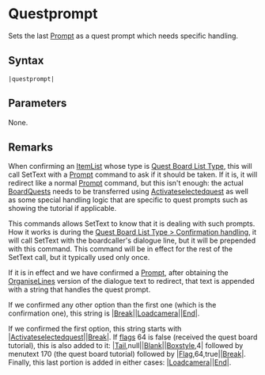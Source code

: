 # Questprompt

Sets the last [Prompt](Prompt.md) as a quest prompt which needs specific handling.

## Syntax

````
|questprompt|
````

## Parameters

None.

## Remarks

When confirming an [ItemList](../../../ItemList/ItemList.md) whose type is [Quest Board List Type](../../../ItemList/List%20Types%20Group%20Details/Quest%20Board%20List%20Type.md), this will call SetText with a [Prompt](Prompt.md) command to ask if it should be taken. If it is, it will redirect like a normal [Prompt](Prompt.md) command, but this isn't enough: the actual [BoardQuests](../../../Enums%20and%20IDs/BoardQuests.md) needs to be transferred using [Activateselectedquest](Activateselectedquest.md) as well as some special handling logic that are specific to quest prompts such as showing the tutorial if applicable.

This commands allows SetText to know that it is dealing with such prompts. How it works is during the [Quest Board List Type > Confirmation handling](../../../ItemList/List%20Types%20Group%20Details/Quest%20Board%20List%20Type.md#confirmation-handling), it will call SetText with the boardcaller's dialogue line, but it will be prepended with this command. This command will be in effect for the rest of the SetText call, but it typically used only once.

If it is in effect and we have confirmed a [Prompt](Prompt.md), after obtaining the [OrganiseLines](../../Related%20Systems/Automatic%20Line%20Breaks/OrganiseLines.md) version of the dialogue text to redirect, that text is appended with a string that handles the quest prompt.

If we confirmed any other option than the first one (which is the confirmation one), this string is |[Break](Break.md)\||[Loadcamera](Loadcamera.md)\||[End](End.md)\|.

If we confirmed the first option, this string starts with |[Activateselectedquest](Activateselectedquest.md)\||[Break](Break.md)\|. If [flags](../../../Flags%20arrays/flags.md) 64 is false (received the quest board tutorial), this is also added to it: |[Tail](Tail.md),null||[Blank](Blank.md)\||[Boxstyle](Boxstyle.md),4| followed by menutext 170 (the quest board tutorial) followed by |[Flag](Flag.md),64,true||[Break](Break.md)\|. Finally, this last portion is added in either cases: |[Loadcamera](Loadcamera.md)\||[End](End.md)\|.
